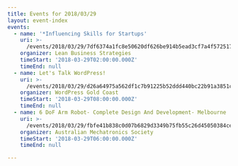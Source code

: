 ```yaml
---
title: Events for 2018/03/29
layout: event-index
events:
  - name: '*Influencing Skills for Startups'
    uri: >-
      /events/2018/03/29/7df6374a1fc8e50620df626be914b5ead3cf7a4f5725177b4c1df7b7cd487a62
    organizer: Lean Business Strategies
    timeStart: '2018-03-29T02:00:00.000Z'
    timeEnd: null
  - name: Let's Talk WordPress!
    uri: >-
      /events/2018/03/29/d26a64975a562df1c7b91225b52ddd440bc22b91a3851c0c9acc4b2fafde8ac8
    organizer: WordPress Gold Coast
    timeStart: '2018-03-29T08:00:00.000Z'
    timeEnd: null
  - name: 6 DoF Arm Robot- Complete Design And Development- Melbourne
    uri: >-
      /events/2018/03/29/fbfe41b838c0d07b6829d3349b75fb55c26d45050384ce162e785b07ff55fdf5
    organizer: Australian Mechatronics Society
    timeStart: '2018-03-29T06:00:00.000Z'
    timeEnd: null

---
```


